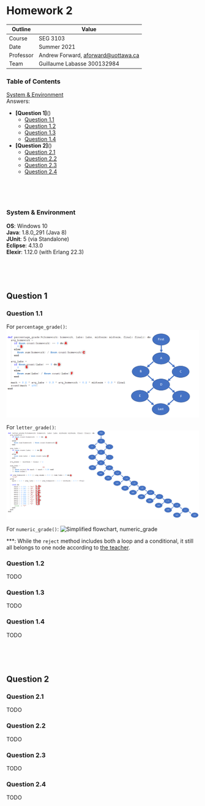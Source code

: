 # Homework 2

| Outline | Value |
| --- | --- |
| Course | SEG 3103 |
| Date | Summer 2021 |
| Professor | Andrew Forward, aforward@uottawa.ca |
| Team | Guillaume Labasse 300132984 |

### Table of Contents  
[System & Environment](#system--environment)  
Answers:
* **[Question 1]**()  
	* [Question 1.1]()
	* [Question 1.2]()
	* [Question 1.3]()
	* [Question 1.4]()
* **[Question 2]**()  
	* [Question 2.1]()
	* [Question 2.2]()
	* [Question 2.3]()
	* [Question 2.4]()

<br><br><br>

### System & Environment

**OS**: Windows 10<br>
**Java**: 1.8.0_291 (Java 8)<br>
**JUnit**: 5 (via Standalone)<br>
**Eclipse**: 4.13.0<br>
**Elexir**: 1.12.0 (with Erlang 22.3)

<br><br><br>

## Question 1

### Question 1.1
For `percentage_grade()`:
![Simplified flowchart, percent_grade](assets/scfg_percent.png)

For `letter_grade()`:
![Simplified flowchart, letter_grade](assets/scfg_letter.png)

For `numeric_grade()`:
![Simplified flowchart, numeric_grade](assets/scfg_numeriic.png)

\*\*\*: While the `reject` method includes both a loop and a conditional, it still all belongs to one node according to [the teacher](https://piazza.com/class/knxg0zgsce5jp?cid=206). 

### Question 1.2
TODO

### Question 1.3
TODO

### Question 1.4
TODO

<br><br><br>

## Question 2

### Question 2.1
TODO

### Question 2.2
TODO

### Question 2.3
TODO

### Question 2.4
TODO
